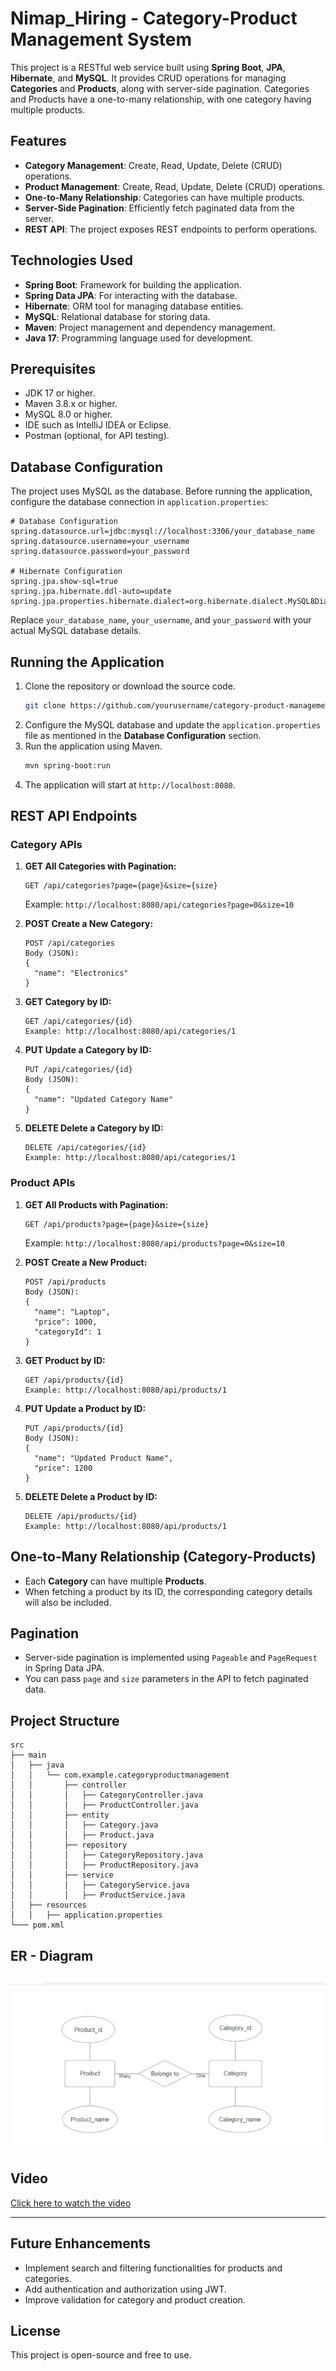# Nimap_Hiring - Category-Product Management System

This project is a RESTful web service built using **Spring Boot**, **JPA**, **Hibernate**, and **MySQL**. It provides CRUD operations for managing **Categories** and **Products**, along with server-side pagination. Categories and Products have a one-to-many relationship, with one category having multiple products.

## Features

- **Category Management**: Create, Read, Update, Delete (CRUD) operations.
- **Product Management**: Create, Read, Update, Delete (CRUD) operations.
- **One-to-Many Relationship**: Categories can have multiple products.
- **Server-Side Pagination**: Efficiently fetch paginated data from the server.
- **REST API**: The project exposes REST endpoints to perform operations.

## Technologies Used

- **Spring Boot**: Framework for building the application.
- **Spring Data JPA**: For interacting with the database.
- **Hibernate**: ORM tool for managing database entities.
- **MySQL**: Relational database for storing data.
- **Maven**: Project management and dependency management.
- **Java 17**: Programming language used for development.

## Prerequisites

- JDK 17 or higher.
- Maven 3.8.x or higher.
- MySQL 8.0 or higher.
- IDE such as IntelliJ IDEA or Eclipse.
- Postman (optional, for API testing).

## Database Configuration

The project uses MySQL as the database. Before running the application, configure the database connection in `application.properties`:

```properties
# Database Configuration
spring.datasource.url=jdbc:mysql://localhost:3306/your_database_name
spring.datasource.username=your_username
spring.datasource.password=your_password

# Hibernate Configuration
spring.jpa.show-sql=true
spring.jpa.hibernate.ddl-auto=update
spring.jpa.properties.hibernate.dialect=org.hibernate.dialect.MySQL8Dialect
```

Replace `your_database_name`, `your_username`, and `your_password` with your actual MySQL database details.

## Running the Application

1. Clone the repository or download the source code.
   ```bash
   git clone https://github.com/yourusername/category-product-management.git
   ```
2. Configure the MySQL database and update the `application.properties` file as mentioned in the **Database Configuration** section.
3. Run the application using Maven.
   ```bash
   mvn spring-boot:run
   ```
4. The application will start at `http://localhost:8080`.

## REST API Endpoints

### Category APIs

1. **GET All Categories with Pagination:**
   ```
   GET /api/categories?page={page}&size={size}
   ```
   Example: `http://localhost:8080/api/categories?page=0&size=10`

2. **POST Create a New Category:**
   ```
   POST /api/categories
   Body (JSON):
   {
     "name": "Electronics"
   }
   ```

3. **GET Category by ID:**
   ```
   GET /api/categories/{id}
   Example: http://localhost:8080/api/categories/1
   ```

4. **PUT Update a Category by ID:**
   ```
   PUT /api/categories/{id}
   Body (JSON):
   {
     "name": "Updated Category Name"
   }
   ```

5. **DELETE Delete a Category by ID:**
   ```
   DELETE /api/categories/{id}
   Example: http://localhost:8080/api/categories/1
   ```

### Product APIs

1. **GET All Products with Pagination:**
   ```
   GET /api/products?page={page}&size={size}
   ```
   Example: `http://localhost:8080/api/products?page=0&size=10`

2. **POST Create a New Product:**
   ```
   POST /api/products
   Body (JSON):
   {
     "name": "Laptop",
     "price": 1000,
     "categoryId": 1
   }
   ```

3. **GET Product by ID:**
   ```
   GET /api/products/{id}
   Example: http://localhost:8080/api/products/1
   ```

4. **PUT Update a Product by ID:**
   ```
   PUT /api/products/{id}
   Body (JSON):
   {
     "name": "Updated Product Name",
     "price": 1200
   }
   ```

5. **DELETE Delete a Product by ID:**
   ```
   DELETE /api/products/{id}
   Example: http://localhost:8080/api/products/1
   ```

## One-to-Many Relationship (Category-Products)

- Each **Category** can have multiple **Products**.
- When fetching a product by its ID, the corresponding category details will also be included.

## Pagination

- Server-side pagination is implemented using `Pageable` and `PageRequest` in Spring Data JPA.
- You can pass `page` and `size` parameters in the API to fetch paginated data.

## Project Structure

```
src
├── main
│   ├── java
│   │   └── com.example.categoryproductmanagement
│   │       ├── controller
│   │       │   ├── CategoryController.java
│   │       │   ├── ProductController.java
│   │       ├── entity
│   │       │   ├── Category.java
│   │       │   ├── Product.java
│   │       ├── repository
│   │       │   ├── CategoryRepository.java
│   │       │   ├── ProductRepository.java
│   │       ├── service
│   │       │   ├── CategoryService.java
│   │       │   ├── ProductService.java
│   ├── resources
│   │   ├── application.properties
└─── pom.xml
```
## ER - Diagram

![ER - Diagram](./assets/ER_diag.jpg)
---
## Video

[Click here to watch the video](https://drive.google.com/file/d/1d5i-zVo0vZAUpfkqRzdRCK9KeE1Ec9xC/view?usp=sharing)

---
## Future Enhancements

- Implement search and filtering functionalities for products and categories.
- Add authentication and authorization using JWT.
- Improve validation for category and product creation.

## License

This project is open-source and free to use.
